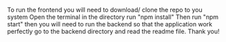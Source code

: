 To run the frontend you will need to download/ clone the repo to you system
Open the terminal in the directory run "npm install"
Then run "npm start"
then you will need to run the backend so that the application work perfectly go to the backend directory and read the readme file.
Thank you!
